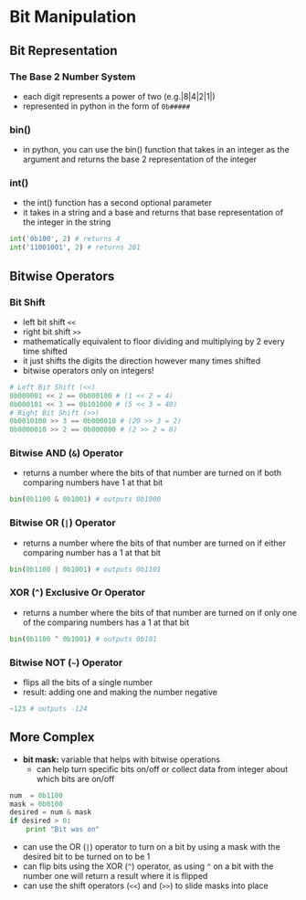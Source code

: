 # Bit Manipulation

## Bit Representation

### The Base 2 Number System
* each digit represents a power of two (e.g.|8|4|2|1|)
* represented in python in the form of ```0b#####```

### bin()
* in python, you can use the bin() function that takes in an integer as the argument and returns the base 2 representation of the integer

### int()
* the int() function has a second optional parameter
* it takes in a string and a base and returns that base representation of the integer in the string
```python
int('0b100', 2) # returns 4
int('11001001', 2) # returns 201
```

## Bitwise Operators

### Bit Shift
* left bit shift ```<<```
* right bit shift ```>>```
* mathematically equivalent to floor dividing and multiplying by 2 every time shifted
* it just shifts the digits the direction however many times shifted
* bitwise operators only on integers!
```Python
# Left Bit Shift (<<)  
0b000001 << 2 == 0b000100 # (1 << 2 = 4)
0b000101 << 3 == 0b101000 # (5 << 3 = 40)       
# Right Bit Shift (>>)
0b0010100 >> 3 == 0b000010 # (20 >> 3 = 2)
0b0000010 >> 2 == 0b000000 # (2 >> 2 = 0)
```

### Bitwise AND (```&```) Operator
* returns a number where the bits of that number are turned on if both comparing numbers have 1 at that bit
```python
bin(0b1100 & 0b1001) # outputs 0b1000
```

### Bitwise OR (```|```) Operator
* returns a number where the bits of that number are turned on if either comparing number has a 1 at that bit
```python
bin(0b1100 | 0b1001) # outputs 0b1101
```

### XOR (```^```) Exclusive Or Operator
* returns a number where the bits of that number are turned on if only one of the comparing numbers has a 1 at that bit
```python
bin(0b1100 ^ 0b1001) # outputs 0b101
```

### Bitwise NOT (```~```) Operator
* flips all the bits of a single number
* result: adding one and making the number negative
```python
~123 # outputs -124
```

## More Complex
* **bit mask:** variable that helps with bitwise operations
  * can help turn specific bits on/off or collect data from integer about which bits are on/off
```python
num  = 0b1100
mask = 0b0100
desired = num & mask
if desired > 0:
    print "Bit was on"
```
* can use the OR (```|```) operator to turn on a bit by using a mask with the desired bit to be turned on to be 1
* can flip bits using the XOR (```^```) operator, as using ```^``` on a bit with the number one will return a result where it is flipped
* can use the shift operators (```<<```) and (```>>```) to slide masks into place
